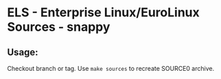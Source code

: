 # ELS - Enterprise Linux/EuroLinux Sources - snappy
 
## Usage:
  Checkout branch or tag. Use `make sources` to recreate  SOURCE0 archive.
